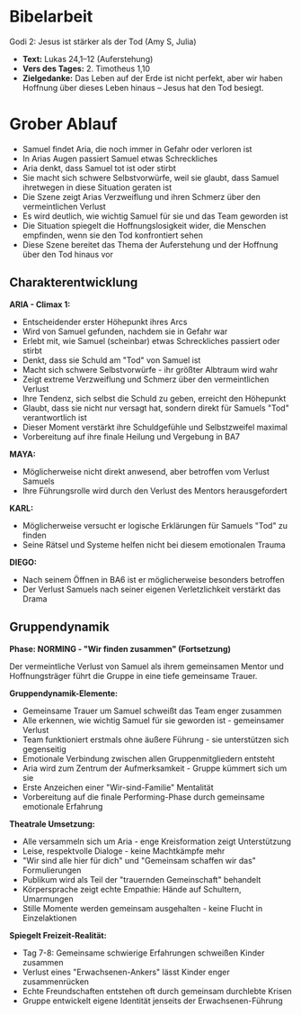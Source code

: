 # Bibelarbeit
Godi 2: Jesus ist stärker als der Tod (Amy S, Julia)
- **Text:** Lukas 24,1–12 (Auferstehung)
- **Vers des Tages:** 2. Timotheus 1,10
- **Zielgedanke:** Das Leben auf der Erde ist nicht perfekt, aber wir haben Hoffnung über dieses Leben hinaus – Jesus hat den Tod besiegt.

# Grober Ablauf

- Samuel findet Aria, die noch immer in Gefahr oder verloren ist
- In Arias Augen passiert Samuel etwas Schreckliches
- Aria denkt, dass Samuel tot ist oder stirbt
- Sie macht sich schwere Selbstvorwürfe, weil sie glaubt, dass Samuel ihretwegen in diese Situation geraten ist
- Die Szene zeigt Arias Verzweiflung und ihren Schmerz über den vermeintlichen Verlust
- Es wird deutlich, wie wichtig Samuel für sie und das Team geworden ist
- Die Situation spiegelt die Hoffnungslosigkeit wider, die Menschen empfinden, wenn sie den Tod konfrontiert sehen
- Diese Szene bereitet das Thema der Auferstehung und der Hoffnung über den Tod hinaus vor

## Charakterentwicklung

**ARIA - Climax 1:**
- Entscheidender erster Höhepunkt ihres Arcs
- Wird von Samuel gefunden, nachdem sie in Gefahr war
- Erlebt mit, wie Samuel (scheinbar) etwas Schreckliches passiert oder stirbt
- Denkt, dass sie Schuld am "Tod" von Samuel ist
- Macht sich schwere Selbstvorwürfe - ihr größter Albtraum wird wahr
- Zeigt extreme Verzweiflung und Schmerz über den vermeintlichen Verlust
- Ihre Tendenz, sich selbst die Schuld zu geben, erreicht den Höhepunkt
- Glaubt, dass sie nicht nur versagt hat, sondern direkt für Samuels "Tod" verantwortlich ist
- Dieser Moment verstärkt ihre Schuldgefühle und Selbstzweifel maximal
- Vorbereitung auf ihre finale Heilung und Vergebung in BA7

**MAYA:**
- Möglicherweise nicht direkt anwesend, aber betroffen vom Verlust Samuels
- Ihre Führungsrolle wird durch den Verlust des Mentors herausgefordert

**KARL:**
- Möglicherweise versucht er logische Erklärungen für Samuels "Tod" zu finden
- Seine Rätsel und Systeme helfen nicht bei diesem emotionalen Trauma

**DIEGO:**
- Nach seinem Öffnen in BA6 ist er möglicherweise besonders betroffen
- Der Verlust Samuels nach seiner eigenen Verletzlichkeit verstärkt das Drama

## Gruppendynamik

**Phase: NORMING - "Wir finden zusammen" (Fortsetzung)**

Der vermeintliche Verlust von Samuel als ihrem gemeinsamen Mentor und Hoffnungsträger führt die Gruppe in eine tiefe gemeinsame Trauer.

**Gruppendynamik-Elemente:**
- Gemeinsame Trauer um Samuel schweißt das Team enger zusammen
- Alle erkennen, wie wichtig Samuel für sie geworden ist - gemeinsamer Verlust
- Team funktioniert erstmals ohne äußere Führung - sie unterstützen sich gegenseitig
- Emotionale Verbindung zwischen allen Gruppenmitgliedern entsteht
- Aria wird zum Zentrum der Aufmerksamkeit - Gruppe kümmert sich um sie
- Erste Anzeichen einer "Wir-sind-Familie" Mentalität
- Vorbereitung auf die finale Performing-Phase durch gemeinsame emotionale Erfahrung

**Theatrale Umsetzung:**
- Alle versammeln sich um Aria - enge Kreisformation zeigt Unterstützung
- Leise, respektvolle Dialoge - keine Machtkämpfe mehr
- "Wir sind alle hier für dich" und "Gemeinsam schaffen wir das" Formulierungen
- Publikum wird als Teil der "trauernden Gemeinschaft" behandelt
- Körpersprache zeigt echte Empathie: Hände auf Schultern, Umarmungen
- Stille Momente werden gemeinsam ausgehalten - keine Flucht in Einzelaktionen

**Spiegelt Freizeit-Realität:**
- Tag 7-8: Gemeinsame schwierige Erfahrungen schweißen Kinder zusammen
- Verlust eines "Erwachsenen-Ankers" lässt Kinder enger zusammenrücken
- Echte Freundschaften entstehen oft durch gemeinsam durchlebte Krisen
- Gruppe entwickelt eigene Identität jenseits der Erwachsenen-Führung
